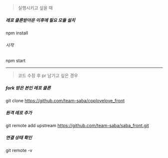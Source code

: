 
> 실행시키고 싶을 때
##### 레포 클론받아온 이후에 필요 모듈 설치
 npm install
###### 시작
 npm start

 ------------

> 코드 수정 후 pr 남기고 싶은 경우
##### fork 받은 본인 레포 클론
 git clone https://github.com/team-saba/cpplovelove_front
##### 원격 레포 추가
 git remote add upstream https://github.com/team-saba/saba_front.git
##### 연결 상태 확인
 git remote -v 

